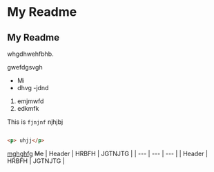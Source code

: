 # My Readme
## My Readme
whgdhwehfbhb.

gwefdgsvgh
- Mi
- dhvg
  -jdnd

1. emjmwfd
2. edkmfk


This is `fjnjnf` njhjbj
```html

<p> uhjj</p>
```
[mghghfg](https:ygjhghh)
~~Me~~
| Header | HRBFH | JGTNJTG |
| --- | --- | --- |
| Header | HRBFH | JGTNJTG |


